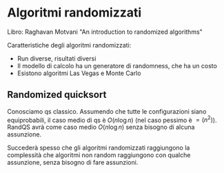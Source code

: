 # Algoritmi randomizzati

Libro: Raghavan Motvani "An introduction to randomized algorithms"

Caratteristiche degli algoritmi randomizzati:
* Run diverse, risultati diversi
* Il modello di calcolo ha un generatore di randomness, che ha un costo
* Esistono algoritmi Las Vegas e Monte Carlo

## Randomized quicksort

Conosciamo qs classico. Assumendo che tutte le configurazioni siano equiprobabili, il caso medio di qs è $O(n\log n)$ (nel caso pessimo è $=(n^2)$). RandQS avrà come caso medio $O(n\log n)$ senza bisogno di alcuna assunzione.

Succederà spesso che gli algoritmi randomizzati raggiungono la complessità che algoritmi non random raggiungono con qualche assunzione, senza bisogno di fare assunzioni.